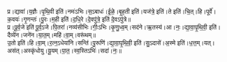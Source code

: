 

  
प्र।द्यावा॑।य॒ज्ञैः।पृ॒थि॒वी इति॑।नमः॑ऽभिः।स॒ऽबाधः॑।ई॒ळे॒।बृ॒ह॒ती इति॑।यज॑त्रे॒ इति॑।ते इति॑।चि॒त्।हि।पूर्वे॑।क॒वयः॑।गृ॒णन्तः॑।पु॒रः।म॒ही इति॑।द॒धि॒रे।दे॒वपु॑त्रे॒ इति॑ दे॒वऽपु॑त्रे॥  
प्र।पू॒र्व॒जे इति॑ पू॒र्व॒ऽजे।पि॒तरा॑।नव्य॑सीभिः।गीः॒ऽभिः।कृ॒णु॒ध्व॒म्।सद॑ने।ऋ॒तस्य॑।आ।नः॒।द्या॒वा॒पृ॒थि॒वी॒ इति॑।दैव्ये॑न।जने॑न।या॒त॒म्।महि॑।वा॒म्।वरू॑थम्॥  
उ॒तो इति॑।हि।वा॒म्।र॒त्न॒ऽधेया॑नि।सन्ति॑।पु॒रूणि॑।द्या॒वा॒पृ॒थि॒वी॒ इति॑।सु॒ऽदासे॑।अ॒स्मे इति॑।ध॒त्त॒म्।यत्।अस॑त्।अस्कृ॑धोयु।यू॒यम्।पा॒त॒।स्व॒स्तिऽभिः॑।सदा॑।नः॒॥  
